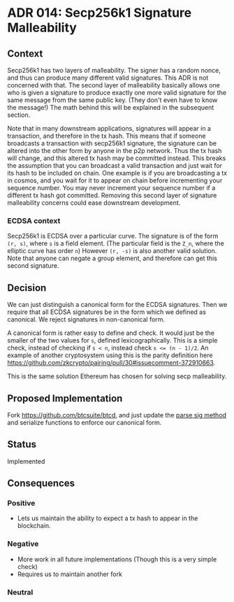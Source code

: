 # ADR 014: Secp256k1 Signature Malleability

## Context

Secp256k1 has two layers of malleability.
The signer has a random nonce, and thus can produce many different valid signatures.
This ADR is not concerned with that.
The second layer of malleability basically allows one who is given a signature
to produce exactly one more valid signature for the same message from the same public key.
(They don't even have to know the message!)
The math behind this will be explained in the subsequent section.

Note that in many downstream applications, signatures will appear in a transaction, and therefore in the tx hash.
This means that if someone broadcasts a transaction with secp256k1 signature, the signature can be altered into the other form by anyone in the p2p network.
Thus the tx hash will change, and this altered tx hash may be committed instead.
This breaks the assumption that you can broadcast a valid transaction and just wait for its hash to be included on chain.
One example is if you are broadcasting a tx in cosmos,
and you wait for it to appear on chain before incrementing your sequence number.
You may never increment your sequence number if a different tx hash got committed.
Removing this second layer of signature malleability concerns could ease downstream development.

### ECDSA context

Secp256k1 is ECDSA over a particular curve.
The signature is of the form `(r, s)`, where `s` is a field element.
(The particular field is the `Z_n`, where the elliptic curve has order `n`)
However `(r, -s)` is also another valid solution.
Note that anyone can negate a group element, and therefore can get this second signature.

## Decision

We can just distinguish a canonical form for the ECDSA signatures.
Then we require that all ECDSA signatures be in the form which we defined as canonical.
We reject signatures in non-canonical form.

A canonical form is rather easy to define and check.
It would just be the smaller of the two values for `s`, defined lexicographically.
This is a simple check, instead of checking if `s < n`, instead check `s <= (n - 1)/2`.
An example of another cryptosystem using this
is the parity definition here https://github.com/zkcrypto/pairing/pull/30#issuecomment-372910663.

This is the same solution Ethereum has chosen for solving secp malleability.

## Proposed Implementation

Fork https://github.com/btcsuite/btcd, and just update the [parse sig method](https://github.com/btcsuite/btcd/blob/master/btcec/signature.go#195) and serialize functions to enforce our canonical form.

## Status

Implemented

## Consequences

### Positive

- Lets us maintain the ability to expect a tx hash to appear in the blockchain.

### Negative

- More work in all future implementations (Though this is a very simple check)
- Requires us to maintain another fork

### Neutral
